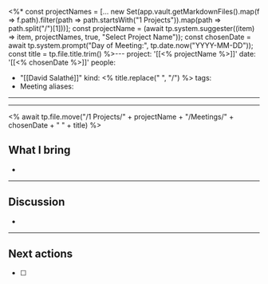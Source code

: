 <%*
const projectNames = [... new Set(app.vault.getMarkdownFiles().map(f => f.path).filter(path => path.startsWith("1 Projects")).map(path => path.split("/")[1]))];
const projectName = (await tp.system.suggester((item) => item, projectNames, true, "Select Project Name"));
const chosenDate = await tp.system.prompt("Day of Meeting:", tp.date.now("YYYY-MM-DD"));
const title = tp.file.title.trim()
%>---
project: '[[<% projectName %>]]'
date: '[[<% chosenDate %>]]'
people:
  - "[[David Salathé]]"
kind: <% title.replace(" ", "/") %>
tags:
  - Meeting
aliases:
---
---

<% await tp.file.move("/1 Projects/" + projectName + "/Meetings/" + chosenDate + " " + title) %>
## What I bring

- 
---
## Discussion

- 
--- 
## Next actions
- [ ] 